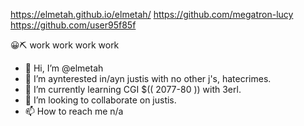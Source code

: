 https://elmetah.github.io/elmetah/
https://github.com/megatron-lucy
https://github.com/user95f85f

😀⛏ work work work work
- 👋 Hi, I’m @elmetah
- 👀 I’m aynterested in/ayn justis with no other j's, hatecrimes.
- 🌱 I’m currently learning CGI $(( 2077-80 )) with 3erl.
- 💞️ I’m looking to collaborate on justis.
- 📫 How to reach me n/a

<!---
elmetah/elmetah is a ✨ special ✨ repository because its `README.md` (this file) appears on your GitHub profile.
You can click the Preview link to take a look at your changes.
--->
